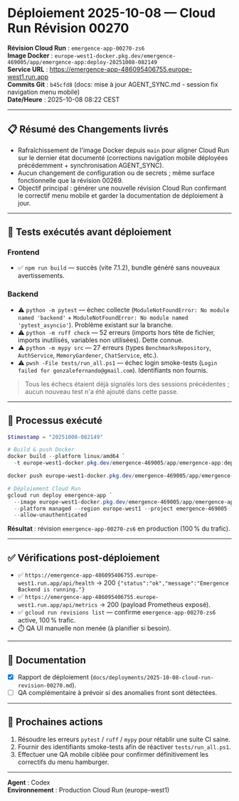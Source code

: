 # Déploiement 2025-10-08 — Cloud Run Révision 00270

**Révision Cloud Run** : `emergence-app-00270-zs6`  
**Image Docker** : `europe-west1-docker.pkg.dev/emergence-469005/app/emergence-app:deploy-20251008-082149`  
**Service URL** : https://emergence-app-486095406755.europe-west1.run.app  
**Commits Git** : `b45cfd8` (docs: mise à jour AGENT_SYNC.md - session fix navigation menu mobile)  
**Date/Heure** : 2025-10-08 08:22 CEST

---

## 📋 Résumé des Changements livrés
- Rafraîchissement de l'image Docker depuis `main` pour aligner Cloud Run sur le dernier état documenté (corrections navigation mobile déployées précédemment + synchronisation AGENT_SYNC).
- Aucun changement de configuration ou de secrets ; même surface fonctionnelle que la révision 00269.
- Objectif principal : générer une nouvelle révision Cloud Run confirmant le correctif menu mobile et garder la documentation de déploiement à jour.

---

## 🧪 Tests exécutés avant déploiement

### Frontend
- ✅ `npm run build` — succès (vite 7.1.2), bundle généré sans nouveaux avertissements.

### Backend
- ⚠️ `python -m pytest` — échec collecte (`ModuleNotFoundError: No module named 'backend'` + `ModuleNotFoundError: No module named 'pytest_asyncio'`). Problème existant sur la branche.
- ⚠️ `python -m ruff check` — 52 erreurs (imports hors tête de fichier, imports inutilisés, variables non utilisées). Dette connue.
- ⚠️ `python -m mypy src` — 27 erreurs (types `BenchmarksRepository`, `AuthService`, `MemoryGardener`, `ChatService`, etc.).
- ⚠️ `pwsh -File tests/run_all.ps1` — échec login smoke-tests (`Login failed for gonzalefernando@gmail.com`). Identifiants non fournis.

> Tous les échecs étaient déjà signalés lors des sessions précédentes ; aucun nouveau test n'a été ajouté dans cette passe.

---

## 🚀 Processus exécuté

```powershell
$timestamp = "20251008-082149"

# Build & push Docker
docker build --platform linux/amd64 `
  -t europe-west1-docker.pkg.dev/emergence-469005/app/emergence-app:deploy-$timestamp .

docker push europe-west1-docker.pkg.dev/emergence-469005/app/emergence-app:deploy-$timestamp

# Déploiement Cloud Run
gcloud run deploy emergence-app `
  --image europe-west1-docker.pkg.dev/emergence-469005/app/emergence-app:deploy-$timestamp `
  --platform managed --region europe-west1 --project emergence-469005 `
  --allow-unauthenticated
```

**Résultat** : révision `emergence-app-00270-zs6` en production (100 % du trafic).

---

## ✅ Vérifications post-déploiement
- ✅ `https://emergence-app-486095406755.europe-west1.run.app/api/health` → 200 `{"status":"ok","message":"Emergence Backend is running."}`
- ✅ `https://emergence-app-486095406755.europe-west1.run.app/api/metrics` → 200 (payload Prometheus exposé).
- ✅ `gcloud run revisions list` — confirme `emergence-app-00270-zs6` active, 100 % trafic.
- ⏱️ QA UI manuelle non menée (à planifier si besoin).

---

## 📝 Documentation
- [x] Rapport de déploiement (`docs/deployments/2025-10-08-cloud-run-revision-00270.md`).
- [ ] QA complémentaire à prévoir si des anomalies front sont détectées.

---

## 🎯 Prochaines actions
1. Résoudre les erreurs `pytest` / `ruff` / `mypy` pour rétablir une suite CI saine.
2. Fournir des identifiants smoke-tests afin de réactiver `tests/run_all.ps1`.
3. Effectuer une QA mobile ciblée pour confirmer définitivement les correctifs du menu hamburger.

---

**Agent** : Codex  
**Environnement** : Production Cloud Run (europe-west1)
